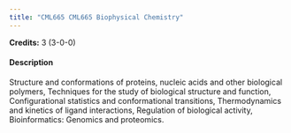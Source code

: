 ```yaml
---
title: "CML665 CML665 Biophysical Chemistry"
---
```

**Credits:** 3 (3-0-0)

#### Description
Structure and conformations of proteins, nucleic acids and other biological polymers, Techniques for the study of biological structure and function, Configurational statistics and conformational transitions, Thermodynamics and kinetics of ligand interactions, Regulation of biological activity, Bioinformatics: Genomics and proteomics.